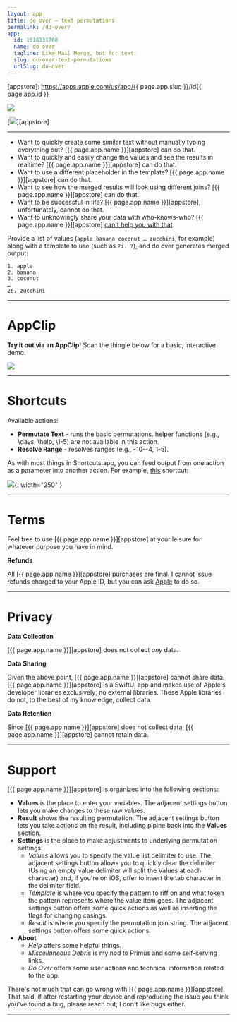 ```yaml
---
layout: app
title: do over — text permutations
permalink: /do-over/
app:
  id: 1618131760
  name: do over
  tagline: Like Mail Merge, but for text.
  slug: do-over-text-permutations
  urlSlug: do-over
---
```


[appstore]: https://apps.apple.com/us/app/{{ page.app.slug }}/id{{ page.app.id }}


![](/assets/apps/do-over-screens.png)

[![](/assets/apps/do-over-download-on-the-app-store.svg)][appstore]

---

- Want to quickly create some similar text without manually typing everything out? [{{ page.app.name }}][appstore] can do that.
- Want to quickly and easily change the values and see the results in realtime? [{{ page.app.name }}][appstore] can do that.
- Want to use a different placeholder in the template? [{{ page.app.name }}][appstore] can do that.
- Want to see how the merged results will look using different joins? [{{ page.app.name }}][appstore] can do that.
- Want to be successful in life? [{{ page.app.name }}][appstore], unfortunately, cannot do that.
- Want to unknowingly share your data with who-knows-who? [{{ page.app.name }}][appstore] [can't help you with that](./privacy/).

Provide a list of values (`apple banana coconut … zucchini`, for example) along with a template to use (such as `?i. ?`), and do over generates merged output:

    1. apple
    2. banana
    3. coconut
    …
    26. zucchini

---

# AppClip

**Try it out via an AppClip!** Scan the thingie below for a basic, interactive demo.

![](/assets/apps/do-over-app-clip-code-tagged.svg)

---

# Shortcuts

Available actions:

- **Permutate Text** - runs the basic permutations. helper functions (e.g., \days, \help, \1-5) are not available in this action.
- **Resolve Range** - resolves ranges (e.g., -10--4, 1-5).

As with most things in Shortcuts.app, you can feed output from one action as a parameter into another action. For example, [this](https://www.icloud.com/shortcuts/2dcec0a841ca49e68a44da686414ffbb) shortcut:

![](/assets/apps/do-over-shortcut-chaining-permutations.jpeg){: width="250" }

---

# Terms

Feel free to use [{{ page.app.name }}][appstore] at your leisure for whatever purpose you have in mind.

**Refunds**

All [{{ page.app.name }}][appstore] purchases are final. I cannot issue refunds charged to your Apple ID, but you can ask [Apple](https://support.apple.com/en-us/118223) to do so.

---

# Privacy

**Data Collection**

[{{ page.app.name }}][appstore] does not collect _any_ data.

**Data Sharing**

Given the above point, [{{ page.app.name }}][appstore] cannot share data. [{{ page.app.name }}][appstore] is a SwiftUI app and makes use of Apple's developer libraries exclusively; no external libraries. These Apple libraries do not, to the best of my knowledge, collect data.

**Data Retention**

Since [{{ page.app.name }}][appstore] does not collect data, [{{ page.app.name }}][appstore] cannot retain data.

---

# Support

[{{ page.app.name }}][appstore] is organized into the following sections:

- **Values** is the place to enter your variables. The adjacent settings button lets you make changes to these raw values.
- **Result** shows the resulting permutation. The adjacent settings button lets you take actions on the result, including pipine back into the **Values** section.
- **Settings** is the place to make adjustments to underlying permutation settings.
    - _Values_ allows you to specify the value list delimiter to use. The adjacent settings button allows you to quickly clear the delimiter (Using an empty value delimiter will split the Values at each character) and, if you're on iOS, offer to insert the tab character in the delimiter field.
    - _Template_ is where you specify the pattern to riff on and what token the pattern represents where the value item goes. The adjacent settings button offers some quick actions as well as inserting the flags for changing casings.
    - _Result_ is where you specify the permutation join string. The adjacent settings button offers some quick actions.
- **About**
    - _Help_ offers some helpful things.
    - _Miscellaneous Debris_ is my nod to Primus and some self-serving links.
    - _Do Over_ offers some user actions and technical information related to the app.

There's not much that can go wrong with [{{ page.app.name }}][appstore]. That said, if after restarting your device and reproducing the issue you think you've found a bug, please reach out; I don't like bugs either.


---
